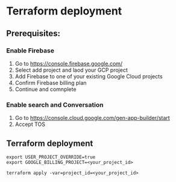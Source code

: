 # Terraform deployment

## Prerequisites:

### Enable Firebase

1. Go to https://console.firebase.google.com/
2. Select add project and laod your GCP project
3. Add Firebase to one of your existing Google Cloud projects
4. Confirm Firebase billing plan
5. Continue and comnplete

### Enable search and Conversation
1. Go to https://console.cloud.google.com/gen-app-builder/start
2. Accept TOS


## Terraform deployment
```
export USER_PROJECT_OVERRIDE=true
export GOOGLE_BILLING_PROJECT=<your_project_id>

terraform apply -var=project_id=<your_project_id>
```